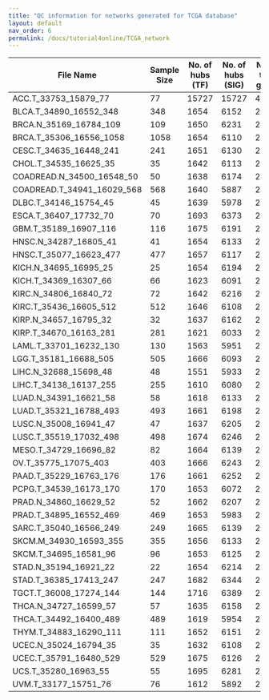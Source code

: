 ```yaml
---
title: "QC information for networks generated for TCGA database"
layout: default
nav_order: 6
permalink: /docs/tutorial4online/TCGA_network
---
```



| File Name| Sample Size | No. of hubs (TF) | No. of hubs (SIG) | No. of total genes | No. of edges | Link to QC html                                                 |
|----------------------------|-------------|------------------|-------------------|--------------------|--------------|-----------------------------------------------------------------|
| ACC.T_33753_15879_77       | 77          | 15727            | 15727             | 47181              | 1042640      | [ACC.T](tutorial4Online/TCGA_network_QC/ACC.T_33753_15879_77netQC.html)            |
| BLCA.T_34890_16552_348     | 348         | 1654             | 6152              | 24310              | 1153515      | [BLCA.T](tutorial4Online/TCGA_network_QC/BLCA.T_34890_16552_348netQC.html)         |
| BRCA.N_35169_16784_109     | 109         | 1650             | 6231              | 24664              | 1410937      | [BRCA.N](tutorial4Online/TCGA_network_QC/BRCA.N_35169_16784_109netQC.html)         |
| BRCA.T_35306_16556_1058    | 1058        | 1654             | 6110              | 24080              | 701060       | [BRCA.T](tutorial4Online/TCGA_network_QC/BRCA.T_35306_16556_1058netQC.html)        |
| CESC.T_34635_16448_241     | 241         | 1651             | 6130              | 24215              | 1495925      | [CESC.T](tutorial4Online/TCGA_network_QC/CESC.T_34635_16448_241netQC.html)         |
| CHOL.T_34535_16625_35      | 35          | 1642             | 6113              | 24306              | 595519       | [CHOL.T](tutorial4Online/TCGA_network_QC/CHOL.T_34535_16625_35netQC.html)          |
| COADREAD.N_34500_16548_50  | 50          | 1638             | 6174              | 24341              | 965465       | [COADREAD.N](tutorial4Online/TCGA_network_QC/COADREAD.N_34500_16548_50netQC.html)  |
| COADREAD.T_34941_16029_568 | 568         | 1640             | 5887              | 22976              | 568255       | [COADREAD.T](tutorial4Online/TCGA_network_QC/COADREAD.T_34941_16029_568netQC.html) |
| DLBC.T_34146_15754_45      | 45          | 1639             | 5978              | 23265              | 610360       | [DLBC.T](tutorial4Online/TCGA_network_QC/DLBC.T_34146_15754_45netQC.html)          |
| ESCA.T_36407_17732_70      | 70          | 1693             | 6373              | 25796              | 1728755      | [ESCA.T](tutorial4Online/TCGA_network_QC/ESCA.T_36407_17732_70netQC.html)          |
| GBM.T_35189_16907_116      | 116         | 1675             | 6191              | 24773              | 2081008      | [GBM.T](tutorial4Online/TCGA_network_QC/GBM.T_35189_16907_116netQC.html)           |
| HNSC.N_34287_16805_41      | 41          | 1654             | 6133              | 24557              | 952649       | [HNSC.N](tutorial4Online/TCGA_network_QC/HNSC.N_34287_16805_41netQC.html)          |
| HNSC.T_35077_16623_477     | 477         | 1657             | 6117              | 24280              | 993816       | [HNSC.T](tutorial4Online/TCGA_network_QC/HNSC.T_35077_16623_477netQC.html)         |
| KICH.N_34695_16995_25      | 25          | 1654             | 6194              | 24790              | 836699       | [KICH.N](tutorial4Online/TCGA_network_QC/KICH.N_34695_16995_25netQC.html)          |
| KICH.T_34369_16307_66      | 66          | 1623             | 6091              | 24017              | 1218200      | [KICH.T](tutorial4Online/TCGA_network_QC/KICH.T_34369_16307_66netQC.html)          |
| KIRC.N_34806_16840_72      | 72          | 1642             | 6216              | 24691              | 1291690      | [KIRC.N](tutorial4Online/TCGA_network_QC/KIRC.N_34806_16840_72netQC.html)          |
| KIRC.T_35436_16605_512     | 512         | 1646             | 6108              | 24075              | 725352       | [KIRC.T](tutorial4Online/TCGA_network_QC/KIRC.T_35436_16605_512netQC.html)         |
| KIRP.N_34657_16795_32      | 32          | 1637             | 6162              | 24531              | 740083       | [KIRP.N](tutorial4Online/TCGA_network_QC/KIRP.N_34657_16795_32netQC.html)          |
| KIRP.T_34670_16163_281     | 281         | 1621             | 6033              | 23544              | 780254       | [KIRP.T](tutorial4Online/TCGA_network_QC/KIRP.T_34670_16163_281netQC.html)         |
| LAML.T_33701_16232_130     | 130         | 1563             | 5951              | 23746              | 2011399      | [LAML.T](tutorial4Online/TCGA_network_QC/LAML.T_33701_16232_130netQC.html)         |
| LGG.T_35181_16688_505      | 505         | 1666             | 6093              | 24281              | 798548       | [LGG.T](tutorial4Online/TCGA_network_QC/LGG.T_35181_16688_505netQC.html)           |
| LIHC.N_32688_15698_48      | 48          | 1551             | 5933              | 23158              | 918499       | [LIHC.N](tutorial4Online/TCGA_network_QC/LIHC.N_32688_15698_48netQC.html)          |
| LIHC.T_34138_16137_255     | 255         | 1610             | 6080              | 23794              | 1162974      | [LIHC.T](tutorial4Online/TCGA_network_QC/LIHC.T_34138_16137_255netQC.html)         |
| LUAD.N_34391_16621_58      | 58          | 1618             | 6133              | 24365              | 1213383      | [LUAD.N](tutorial4Online/TCGA_network_QC/LUAD.N_34391_16621_58netQC.html)          |
| LUAD.T_35321_16788_493     | 493         | 1661             | 6198              | 24618              | 1069901      | [LUAD.T](tutorial4Online/TCGA_network_QC/LUAD.T_35321_16788_493netQC.html)         |
| LUSC.N_35008_16941_47      | 47          | 1637             | 6205              | 24754              | 1034058      | [LUSC.N](tutorial4Online/TCGA_network_QC/LUSC.N_35008_16941_47netQC.html)          |
| LUSC.T_35519_17032_498     | 498         | 1674             | 6246              | 24949              | 1511084      | [LUSC.T](tutorial4Online/TCGA_network_QC/LUSC.T_35519_17032_498netQC.html)         |
| MESO.T_34729_16696_82      | 82          | 1664             | 6139              | 24499              | 1750719      | [MESO.T](tutorial4Online/TCGA_network_QC/MESO.T_34729_16696_82netQC.html)          |
| OV.T_35775_17075_403       | 403         | 1666             | 6243              | 24950              | 1171973      | [OV.T](tutorial4Online/TCGA_network_QC/OV.T_35775_17075_403netQC.html)             |
| PAAD.T_35229_16763_176     | 176         | 1661             | 6252              | 24668              | 1299578      | [PAAD.T](tutorial4Online/TCGA_network_QC/PAAD.T_35229_16763_176netQC.html)         |
| PCPG.T_34539_16173_170     | 170         | 1653             | 6072              | 23828              | 1047047      | [PCPG.T](tutorial4Online/TCGA_network_QC/PCPG.T_34539_16173_170netQC.html)         |
| PRAD.N_34860_16629_52      | 52          | 1662             | 6207              | 24477              | 1037788      | [PRAD.N](tutorial4Online/TCGA_network_QC/PRAD.N_34860_16629_52netQC.html)          |
| PRAD.T_34895_16552_469     | 469         | 1653             | 5983              | 23597              | 565336       | [PRAD.T](tutorial4Online/TCGA_network_QC/PRAD.T_34895_16552_469netQC.html)         |
| SARC.T_35040_16566_249     | 249         | 1665             | 6139              | 24341              | 1358015      | [SARC.T](tutorial4Online/TCGA_network_QC/SARC.T_35040_16566_249netQC.html)         |
| SKCM.M_34930_16593_355     | 355         | 1656             | 6133              | 24372              | 1537624      | [SKCM.M](tutorial4Online/TCGA_network_QC/SKCM.M_34930_16593_355netQC.html)         |
| SKCM.T_34695_16581_96      | 96          | 1653             | 6125              | 24355              | 1617019      | [SKCM.T](tutorial4Online/TCGA_network_QC/SKCM.T_34695_16581_96netQC.html)          |
| STAD.N_35194_16921_22      | 22          | 1654             | 6214              | 24756              | 2686623      | [STAD.N](tutorial4Online/TCGA_network_QC/STAD.N_35194_16921_22netQC.html)          |
| STAD.T_36385_17413_247     | 247         | 1682             | 6344              | 25437              | 1826747      | [STAD.T](tutorial4Online/TCGA_network_QC/STAD.T_36385_17413_247netQC.html)         |
| TGCT.T_36008_17274_144     | 144         | 1716             | 6389              | 25358              | 1208686      | [TGCT.T](tutorial4Online/TCGA_network_QC/TGCT.T_36008_17274_144netQC.html)         |
| THCA.N_34727_16599_57      | 57          | 1635             | 6158              | 24379              | 1135046      | [THCA.N](tutorial4Online/TCGA_network_QC/THCA.N_34727_16599_57netQC.html)          |
| THCA.T_34492_16400_489     | 489         | 1619             | 5954              | 23567              | 648107       | [THCA.T](tutorial4Online/TCGA_network_QC/THCA.T_34492_16400_489netQC.html)         |
| THYM.T_34883_16290_111     | 111         | 1652             | 6151              | 23952              | 857301       | [THYM.T](tutorial4Online/TCGA_network_QC/THYM.T_34883_16290_111netQC.html)         |
| UCEC.N_35024_16794_35      | 35          | 1632             | 6108              | 24434              | 760476       | [UCEC.N](tutorial4Online/TCGA_network_QC/UCEC.N_35024_16794_35netQC.html)          |
| UCEC.T_35791_16480_529     | 529         | 1675             | 6126              | 24018              | 822108       | [UCEC.T](tutorial4Online/TCGA_network_QC/UCEC.T_35791_16480_529netQC.html)         |
| UCS.T_35280_16963_55       | 55          | 1695             | 6281              | 24931              | 1022125      | [UCS.T](tutorial4Online/TCGA_network_QC/UCS.T_35280_16963_55netQC.html)            |
| UVM.T_33177_15751_76       | 76          | 1612             | 5892              | 23244              | 1144831      | [UVM.T](tutorial4Online/TCGA_network_QC/UVM.T_33177_15751_76netQC.html)            |


